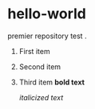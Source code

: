 # hello-world
premier repository test . 

1. First item
2. Second item
3. Third item
 **bold text**
   
   *italicized text*
